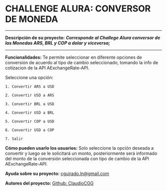 # CHALLENGE ALURA: CONVERSOR DE MONEDA
---

__Descripción de su proyecto:__
**_Corresponde al Challege Alura conversor de las Monedas ARS, BRL y COP a dolar y viceversa;_**

---

__Funcionalidades:__
Te permite seleccionar en diferente opciones de conversión de acuerdo al tipo de cambio seleccionado, tomando la info de cotizacion de la API AExchangeRate-API.

Seleccione una opción:

`1. Convertir ARS a USD`

`2. Convertir USD a ARS`

`3. Convertir BRL a USD`

`4. Convertir USD a BRL`

`5. Convertir COP a USD`

`6. Convertir USD a COP`

`7. Salir`


__Cómo pueden usarlo los usuarios:__
Solo seleccione la opción deseada a convertir y luego se le solicitará un monto, posteriormente será informado del monto de la conversión seleccionada con tipo de cambio de la API AExchangeRate-API.

__Ayuda sobre su proyecto:__
cguirado.ln@gmail.com

__Autores del proyecto:__
[Github: ClaudioCGG](https://github.com/ClaudioCGG)
